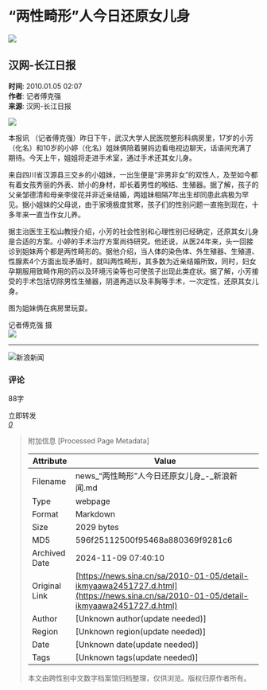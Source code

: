 # “两性畸形”人今日还原女儿身

_![](//n.sinaimg.cn/default/622af858/20181010/default_avatar.jpg)_

## 汉网-长江日报

**时间**: 2010.01.05 02:07  
**作者**: 记者傅克强  
**来源**: 汉网-长江日报  

![](//www.sinaimg.cn/dy/c/2010-01-05/1262628511_dpRsSp.jpg)

本报讯 （记者傅克强）昨日下午，武汉大学人民医院整形科病房里，17岁的小芳（化名）和10岁的小婷（化名）姐妹俩陪着舅妈边看电视边聊天，话语间充满了期待。今天上午，姐姐将走进手术室，通过手术还其女儿身。

来自四川省汉源县三交乡的小姐妹，一出生便是“非男非女”的双性人，及至如今都有着女孩秀丽的外表、娇小的身材，却长着男性的喉结、生殖器。据了解，孩子的父亲邹德清和母亲李俊花并非近亲结婚，两姐妹相隔7年出生却同患此病极为罕见。据小姐妹的父母说，由于家境极度贫寒，孩子们的性别问题一直拖到现在，十多年来一直当作女儿养。

据主治医生王松山教授介绍，小芳的社会性别和心理性别已经确定，还原其女儿身是合适的方案。小婷的手术治疗方案尚待研究。他还说，从医24年来，头一回接诊到姐妹两个都是两性畸形的。据他介绍，当人体的染色体、外生殖器、生殖道、性腺素4个方面出现矛盾时，就叫两性畸形，其多数为近亲结婚所致，同时，妇女孕期服用致畸作用的药以及环境污染等也可使孩子出现此类症状。据了解，小芳接受的手术包括切除男性生殖器，阴道再造以及丰胸等手术，一次定性，还原其女儿身。

图为姐妹俩在病房里玩耍。

记者傅克强 摄  
![](//n.sinaimg.cn/default/2fb77759/20151125/320X320.png)

---

![新浪新闻](https://n.sinaimg.cn/default/80905340/20200331/sinalogo.png)

### 评论  
88字

立即转发  
[_0_](https://cmnt.sina.cn/index?product=comos&index=kmyaawa2451727&tj_ch=news&is_clear=0)

> 附加信息 [Processed Page Metadata]
>
> | Attribute       | Value                                  |
> |-----------------|----------------------------------------|
> | Filename        | news_“两性畸形”人今日还原女儿身_-_新浪新闻.md                             |
> | Type            | webpage                                 |
> | Format          | Markdown                               |
> | Size            | 2029 bytes                           |
> | MD5             | 596f25112500f95468a880369f9281c6                                  |
> | Archived Date   | 2024-11-09 07:40:10                             |
> | Original Link   | [https://news.sina.cn/sa/2010-01-05/detail-ikmyaawa2451727.d.html](https://news.sina.cn/sa/2010-01-05/detail-ikmyaawa2451727.d.html)                         |
> | Author          | [Unknown author(update needed)]                              |
> | Region          | [Unknown region(update needed)]                              |
> | Date            | [Unknown date(update needed)]                                 |
> | Tags            | [Unknown tags(update needed)]                                 |
>
> 本文由跨性别中文数字档案馆归档整理，仅供浏览。版权归原作者所有。
>